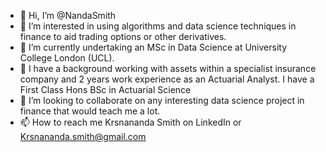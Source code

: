 - 👋 Hi, I’m @NandaSmith
- 👀 I’m interested in using algorithms and data science techniques in finance to aid trading options or other derivatives.
- 🌱 I’m currently undertaking an MSc in Data Science at University College London (UCL).
- 🧠 I have a background working with assets within a specialist insurance company and 2 years work experience as an Actuarial Analyst. I have a First Class Hons BSc in Actuarial Science
- 💞️ I’m looking to collaborate on any interesting data science project in finance that would teach me a lot.
- 📫 How to reach me Krsnananda Smith on LinkedIn or Krsnananda.smith@gmail.com

